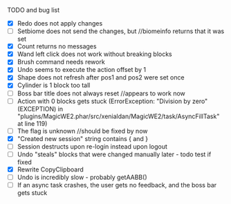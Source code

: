 TODO and bug list
- [x] Redo does not apply changes
- [ ] Setbiome does not send the changes, but //biomeinfo returns that it was set
- [x] Count returns no messages
- [x] Wand left click does not work without breaking blocks
- [x] Brush command needs rework
- [x] Undo seems to execute the action offset by 1
- [x] Shape does not refresh after pos1 and pos2 were set once
- [x] Cylinder is 1 block too tall
- [ ] Boss bar title does not always reset //appears to work now
- [ ] Action with 0 blocks gets stuck (ErrorException: "Division by zero" (EXCEPTION) in "plugins/MagicWE2.phar/src/xenialdan/MagicWE2/task/AsyncFillTask" at line 119)
- [ ] The flag  is unknown //should be fixed by now
- [x] "Created new session" string contains { and }
- [ ] Session destructs upon re-login instead upon logout
- [ ] Undo "steals" blocks that were changed manually later - todo test if fixed
- [x] Rewrite CopyClipboard
- [ ] Undo is incredibly slow - probably getAABB()
- [ ] If an async task crashes, the user gets no feedback, and the boss bar gets stuck